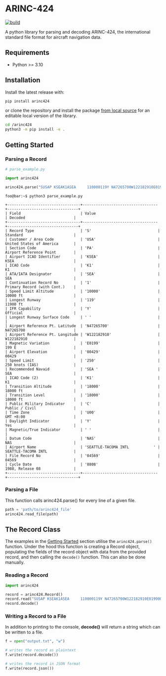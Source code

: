 # ARINC-424

[![build](https://github.com/jack-laverty/arinc424/actions/workflows/build.yml/badge.svg)](https://github.com/jack-laverty/arinc424/actions/workflows/build.yml)


A python library for parsing and decoding ARINC-424, the international standard file format for aircraft navigation data.

## Requirements
* Python >= 3.10

## Installation

Install the latest release with:
```bash
pip install arinc424
```

or clone the repository and install the package [from local source](https://packaging.python.org/en/latest/tutorials/installing-packages/#installing-from-a-local-src-tree)
for an editable local version of the library.
```bash
cd /arinc424
python3 -m pip install -e .
```

## Getting Started

### Parsing a Record

```Python
# parse_example.py

import arinc424

arinc424.parse("SUSAP KSEAK1ASEA     110000119Y N47265700W122182910E019900429250SEA K11800018000CU00Y NAS    SEATTLE-TACOMA INTL           045698808")
```

```console
foo@bar:~$ python3 parse_example.py

+---------------------------------+----------------------------------+--------------------------------+
| Field                           | Value                              | Decoded                      |
+---------------------------------+----------------------------------+--------------------------------+
| Record Type                     | 'S'                              | Standard                       |
| Customer / Area Code            | 'USA'                            | United States of America       |
| Section Code                    | 'PA'                             | Airport Reference Point        |
| Airport ICAO Identifier         | 'KSEA'                           | KSEA                           |
| ICAO Code                       | 'K1'                             | K1                             |
| ATA/IATA Designator             | 'SEA'                            | SEA                            |
| Continuation Record No          | '1'                              | Primary Record (with Cont.)    |
| Speed Limit Altitude            | '10000'                          | 10000 ft                       |
| Longest Runway                  | '119'                            | 11900 ft                       |
| IFR Capability                  | 'Y'                              | Official                       |
| Longest Runway Surface Code     | ' '                              |                                |
| Airport Reference Pt. Latitude  | 'N47265700'                      | N47265700                      |
| Airport Reference Pt. Longitude | 'W122182910'                     | W122182910                     |
| Magnetic Variation              | 'E0199'                          | 199 E                          |
| Airport Elevation               | '00429'                          | 00429                          |
| Speed Limit                     | '250'                            | 250 knots (IAS)                |
| Recommended Navaid              | 'SEA '                           | SEA                            |
| ICAO Code (2)                   | 'K1'                             | K1                             |
| Transition Altitude             | '18000'                          | 18000 ft                       |
| Transition Level                | '18000'                          | 18000 ft                       |
| Public Military Indicator       | 'C'                              | Public / Civil                 |
| Time Zone                       | 'U00'                            | GMT +8:00                      |
| Daylight Indicator              | 'Y'                              | Yes                            |
| Magnetic/True Indicator         | ' '                              |                                |
| Datum Code                      | 'NAS'                            | NAS                            |
| Airport Name                    | 'SEATTLE-TACOMA INTL           ' | SEATTLE-TACOMA INTL            |
| File Record No                  | '04569'                          | 04569                          |
| Cycle Date                      | '8808'                           | 1988, Release 08               |
+---------------------------------+----------------------------------+--------------------------------+
```

### Parsing a File

This function calls arinc424.parse() for every line of a given file.

```Python
path = 'path/to/arinc424_file'
arinc424.read_file(path)
```

## The Record Class

The examples in the [Getting Started](#getting-started) section utilise the ```arinc424.parse()``` function. Under the hood this function is creating a Record object, populating the fields of the record object with data from the provided record, and then calling the ```decode()``` function. This can also be done manually.

### Reading a Record

```Python
import arinc424

record = arinc424.Record()
record.read("SUSAP KSEAK1ASEA     110000119Y N47265700W122182910E019900429250SEA K11800018000CU00Y NAS    SEATTLE-TACOMA INTL           045698808")
record.decode()
```

### Writing a Record to a File

In addition to printing to the console, **decode()** will return a string which can be written to a file.

```Python
f = open("output.txt", "w")

# writes the record as plaintext
f.write(record.decode())

# writes the record in JSON format
f.write(record.json())

```
